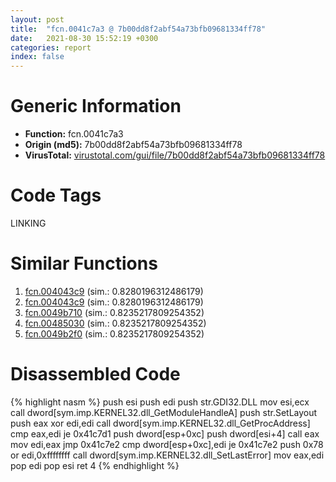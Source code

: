 ```yaml
---
layout: post
title:  "fcn.0041c7a3 @ 7b00dd8f2abf54a73bfb09681334ff78"
date:   2021-08-30 15:52:19 +0300
categories: report
index: false
---
```


# Generic Information
- **Function:** fcn.0041c7a3
- **Origin (md5):** 7b00dd8f2abf54a73bfb09681334ff78
- **VirusTotal:** [virustotal.com/gui/file/7b00dd8f2abf54a73bfb09681334ff78][virustotal_ref]

# Code Tags
<span class="tag" id="LINKING">LINKING</span>


# Similar Functions

1. [fcn.004043c9][similar_1_ref] (sim.: 0.8280196312486179)
2. [fcn.004043c9][similar_2_ref] (sim.: 0.8280196312486179)
3. [fcn.0049b710][similar_3_ref] (sim.: 0.8235217809254352)
4. [fcn.00485030][similar_4_ref] (sim.: 0.8235217809254352)
5. [fcn.0049b2f0][similar_5_ref] (sim.: 0.8235217809254352)


# Disassembled Code

{% highlight nasm %}
push esi
push edi
push str.GDI32.DLL
mov esi,ecx
call dword[sym.imp.KERNEL32.dll_GetModuleHandleA]
push str.SetLayout
push eax
xor edi,edi
call dword[sym.imp.KERNEL32.dll_GetProcAddress]
cmp eax,edi
je 0x41c7d1
push dword[esp+0xc]
push dword[esi+4]
call eax
mov edi,eax
jmp 0x41c7e2
cmp dword[esp+0xc],edi
je 0x41c7e2
push 0x78
or edi,0xffffffff
call dword[sym.imp.KERNEL32.dll_SetLastError]
mov eax,edi
pop edi
pop esi
ret 4
{% endhighlight %}


[similar_1_ref]: /report/fcn.004043c9@617bd594ba13d0dcc08a315774c342d4
[similar_2_ref]: /report/fcn.004043c9@b8b9b802e96d8e813c605554cf6f7018
[similar_3_ref]: /report/fcn.0049b710@7453c96a6fbd42ec690b8deb53eafcba
[similar_4_ref]: /report/fcn.00485030@3e981d1767f44f5fe2446a49ffe52f4e
[similar_5_ref]: /report/fcn.0049b2f0@3e981d1767f44f5fe2446a49ffe52f4e
[virustotal_ref]: https://www.virustotal.com/gui/file/7b00dd8f2abf54a73bfb09681334ff78